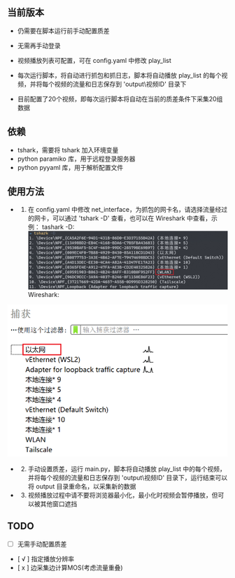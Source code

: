 ## 当前版本
- 仍需要在脚本运行前手动配置质差

- 无需再手动登录

- 视频播放列表可配置，可在 config.yaml 中修改 play_list
- 每次运行脚本，将自动进行抓包和抓日志，脚本将自动播放 play_list 的每个视频，并将每个视频的流量和日志保存到 'output\视频ID' 目录下
- 目前配置了20个视频，即每次运行脚本将自动在当前的质差条件下采集20组数据

## 依赖
- tshark，需要将 tshark 加入环境变量
- python paramiko 库，用于远程登录服务器
- python pyyaml 库，用于解析配置文件

## 使用方法
- 1. 在 config.yaml 中修改 net_interface，为抓包的网卡名，请选择流量经过的网卡，可以通过 'tshark -D' 查看，也可以在 Wireshark 中查看，示例：
 tashark -D:
 ![Alt text](image.png)
  Wireshark:

![Alt text](image-1.png)
- 2. 手动设置质差，运行 main.py，脚本将自动播放 play_list 中的每个视频，并将每个视频的流量和日志保存到 'output\视频ID' 目录下，运行结束可以将 output 目录重命名，以采集新的数据

- 3. 视频播放过程中请不要将浏览器最小化，最小化时视频会暂停播放，但可以被其他窗口遮挡


## TODO
- [ ] 无需手动配置质差
- [ √ ] 指定播放分辨率
- [ x ] 边采集边计算MOS(考虑流量重叠)